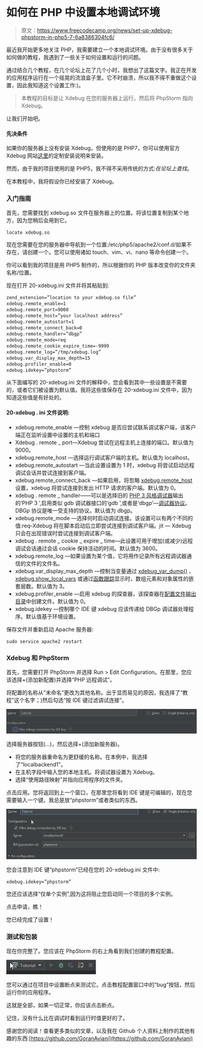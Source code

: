 # 如何在 PHP 中设置本地调试环境

> 原文：<https://www.freecodecamp.org/news/set-up-xdebug-phpstorm-in-php5-7-6a8386304fc6/>

最近我开始更多地关注 PHP，我需要建立一个本地调试环境。由于没有很多关于如何做的教程，我遇到了一些关于如何设置和运行的问题。

通过结合几个教程，在几个论坛上花了几个小时，我想出了这篇文字。我正在开发的应用程序运行在一个摇晃的流浪盒子里。它不时崩溃，所以我不得不重做这个设置，因此我知道这个设置工作:)。

> 本教程的目标是让 Xdebug 在您的服务器上运行，然后将 PhpStorm 指向 Xdebug。

让我们开始吧。

#### 先决条件

如果你的服务器上没有安装 Xdebug，但使用的是 PHP7，你可以使用官方 Xdebug 网站[这里](https://xdebug.org/wizard.php)的定制安装说明来安装。

然而，由于我的项目使用的是 PHP5，我不得不采用传统的方式:*在论坛上查找*。

在本教程中，我将假设你已经安装了 Xdebug。

### 入门指南

首先，您需要找到 xdebug.so 文件在服务器上的位置。将该位置复制到某个地方，因为您稍后会用到它。

```
locate xdebug.so
```

现在您需要在您的服务器中导航到一个位置:/etc/php5/apache2/conf.d/如果不存在，请创建一个。您可以使用诸如 touch、vim、vi、nano 等命令创建一个。

你可以看到我的项目是用 PHP5 制作的，所以根据你的 PHP 版本改变你的文件夹名称/位置。

现在打开 20-xdebug.ini 文件并将其粘贴到:

```
zend_extension=”location to your xdebug.so file”
xdebug.remote_enable=1
xdebug.remote_port=9000
xdebug.remote_host=”your localhost address”
xdebug.remote_autostart=1
xdebug.remote_connect_back=0
xdebug.remote_handler=”dbgp”
xdebug.remote_mode=req
xdebug.remote_cookie_expire_time=-9999
xdebug.remote_log=”/tmp/xdebug.log”
xdebug.var_display_max_depth=15
xdebug.profiler_enable=0
xdebug.idekey=”phpstorm”
```

从下面编写的 20-xdebug.ini 文件的解释中，您会看到其中一些设置是不需要的，或者它们被设置为默认值。我将这些值保存在 20-xdebug.ini 文件中，因为知道这些值是有好处的。

#### **20-xdebug . ini 文件说明:**

*   xdebug.remote_enable —控制 xdebug 是否应尝试联系调试客户端，该客户端正在监听设置中设置的主机和端口
*   Xdebug . remote _ port—Xdebug 尝试在远程主机上连接的端口。默认值为 9000。
*   xdebug.remote_host —选择运行调试客户端的主机。默认值为 localhost。
*   xdebug.remote_autostart —当此设置设置为 1 时，xdebug 将尝试启动远程调试会话并尝试连接到客户端。
*   xdebug.remote_connect_back —如果启用，将忽略 [xdebug.remote_host](https://xdebug.org/docs/all_settings#remote_host) 设置，xdebug 将尝试连接到发出 HTTP 请求的客户端。默认值为 0。
*   xdebug . remote _ handler——可以是选择旧的 [PHP 3 风格调试器](http://www.php.net/manual/en/debugger.php)输出的‘PHP 3 ’,启用类似 gdb 调试器接口的‘gdb ’,或者是‘dbgp’—[调试器协议](http://xdebug.org/docs-dbgp.php)。DBGp 协议是唯一受支持的协议。默认值为 dbgp。
*   xdebug.remote_mode —选择何时启动调试连接。该设置可以有两个不同的值:req-Xdebug 将在脚本启动后立即尝试连接到调试客户端。jit — Xdebug 只会在出现错误时尝试连接到调试客户端。
*   xdebug . remote _ cookie _ expire _ time—此设置可用于增加(或减少)远程调试会话通过会话 cookie 保持活动的时间。默认值为 3600。
*   xdebug.remote_log —如果设置为某个值，它将用作记录所有远程调试器通信的文件的文件名。
*   xdebug.var_display_max_depth —控制当变量通过 [xdebug_var_dump()](https://xdebug.org/docs/all_functions#xdebug_var_dump) 、 [xdebug.show_local_vars](https://xdebug.org/docs/all_settings#show_local_vars) 或通过[函数跟踪](https://xdebug.org/docs/execution_trace)显示时，数组元素和对象属性的嵌套层数。默认值为 3。
*   xdebug.profiler_enable —启用 xdebug 的探查器，该探查器在[配置文件输出目录](https://xdebug.org/docs/all_settings#profiler_output_dir)中创建文件。默认值为 0。
*   xdebug.idekey —控制哪个 IDE 键 xdebug 应该传递给 DBGp 调试器处理程序。默认值基于环境设置。

保存文件并重新启动 Apache 服务器:

```
sudo service apache2 restart
```

### Xdebug 和 PhpStorm

首先，您需要打开 PhpStorm 并选择 Run > Edit Configuration。在那里，您应该选择+(添加新配置)并选择“PHP 远程调试”。

将配置的名称从“未命名”更改为其他名称。出于显而易见的原因，我选择了“教程”这个名字；)然后勾选“按 IDE 键过滤调试连接”。

![NjnubSo0dlzY8tQYtosUr2zbV-3PwZtPvdd9](img/ca0ab5eafbde0e14c7bcf5a8519d54e4.png)

选择服务器按钮(…)，然后选择+(添加新服务器)。

*   将您的服务器重命名为更舒缓的名称。在本例中，我选择了“localbackend1”。
*   在主机字段中输入您的本地主机。将调试器设置为 Xdebug。
*   选择“使用路径映射”并指向应用程序的文件夹。

点击应用。您将返回到上一个窗口，在那里您将看到 IDE 键是可编辑的，现在您需要输入一个键。我总是放“phpstorm”或者类似的东西。

![KaooonBEOf6t7dTzZn8fGN-unZ7tyOEK9BHJ](img/58d88cd4bd326810eba631419ceb6d35.png)

您会注意到 IDE 键“phpstorm”已经在您的 20-xdebug.ini 文件中:

```
xdebug.idekey=”phpstorm”
```

您还应该选择“仅单个实例”,因为这将阻止您启动同一个项目的多个实例。

点击申请，瞧！

您已经完成了设置！

### **测试和包装**

现在你完整了。您应该在 PhpStorm 的右上角看到我们创建的教程配置。

![aJXGrZ-94n-cjERXOV4rjkTLm8kNe3GsboJ9](img/87a97eeb9a8c7bdbae2d08efd610e26e.png)

您可以通过在项目中设置断点来测试它。点击教程配置窗口中的“bug”按钮，然后运行你的应用程序。

这就是全部，如果一切正常，你应该点击断点。

记住，没有什么比在调试时看到运行时值更好的了。

感谢您的阅读！查看更多类似的文章，以及我在 Github 个人资料上制作的其他有趣的东西:[https://github.com/GoranAviani](https://github.com/GoranAviani)